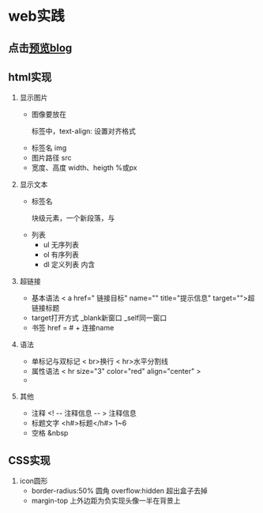 # web实践

## 点击[预览blog](https://shensaijie.github.io)

## html实现
1. 显示图片
    * 图像要放在<p>标签中，text-align: 设置对齐格式
    * 标签名 img 
    * 图片路径 src 
    * 宽度、高度 width、heigth %或px
2. 显示文本
    * 标签名 <p> 块级元素，一个新段落，与
    * 列表
        - ul 无序列表
        - ol 有序列表
        - dl 定义列表 内含 <dt> <dd>
    
3. 超链接
    * 基本语法 < a href=" 链接目标"  name="" title="提示信息" target="">超链接标题</a>
    * target打开方式 _blank新窗口 _self同一窗口
    * 书签 href = # + 连接name
4. 语法
    * 单标记与双标记 < br>换行 < hr>水平分割线
    * 属性语法 < hr size="3" color="red" align="center" >
    * <html> <head></head> <body></body> </html>
5. 其他
    * 注释
    <! -- 注释信息 -- >
    <comment>注释信息</comment>
    * 标题文字 <h#>标题</h#> 1~6
    * 空格 &nbsp

## CSS实现

1. icon圆形
    * border-radius:50% 圆角 overflow:hidden 超出盒子去掉
    * margin-top 上外边距为负实现头像一半在背景上